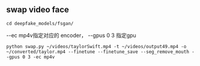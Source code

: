 ## swap video face

    cd deepfake_models/fsgan/
--ec mp4v指定对应的 encoder， --gpus 0 3 指定gpu

    python swap.py ~/videos/taylorSwift.mp4 -t ~/videos/output49.mp4 -o ~/converted/taylor.mp4 --finetune --finetune_save --seg_remove_mouth --gpus 0 3 -ec mp4v
